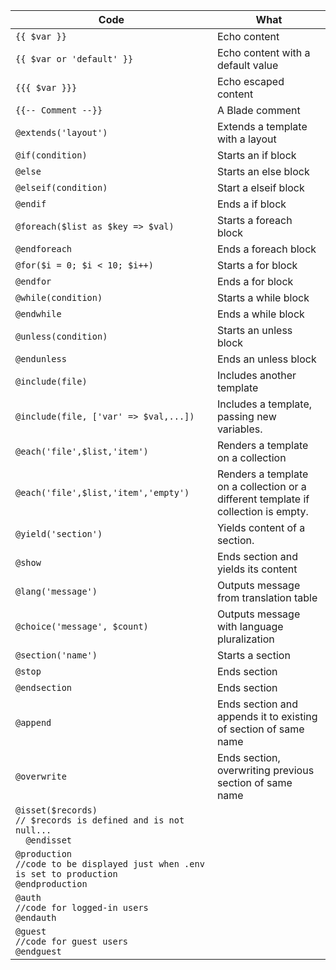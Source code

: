   Code          | What
----------------|---------------------------------
`{{ $var }}` | Echo content
`{{ $var or 'default' }}` | Echo content with a default value
`{{{ $var }}}` | Echo escaped content
`{{-- Comment --}}` | A Blade comment
`@extends('layout')` | Extends a template with a layout
`@if(condition)` | Starts an if block
`@else` | Starts an else block
`@elseif(condition)` | Start a elseif block
`@endif` | Ends a if block
`@foreach($list as $key => $val)` | Starts a foreach block
`@endforeach` | Ends a foreach block
`@for($i = 0; $i < 10; $i++)` | Starts a for block
`@endfor` | Ends a for block
`@while(condition)` | Starts a while block
`@endwhile` | Ends a while block
`@unless(condition)` | Starts an unless block
`@endunless` | Ends an unless block
`@include(file)` | Includes another template
`@include(file, ['var' => $val,...])` | Includes a template, passing new variables.
`@each('file',$list,'item')` | Renders a template on a collection
`@each('file',$list,'item','empty')` | Renders a template on a collection or a different template if collection is empty.
`@yield('section')` | Yields content of a section.
`@show` | Ends section and yields its content
`@lang('message')` | Outputs message from translation table
`@choice('message', $count)` | Outputs message with language pluralization
`@section('name')` | Starts a section
`@stop` | Ends section
`@endsection` | Ends section
`@append` | Ends section and appends it to existing of section of same name
`@overwrite` | Ends section, overwriting previous section of same name
`@isset($records)`<br>`// $records is defined and is not null...`<br>`  @endisset` | 
`@production` <br/> `//code to be displayed just when .env is set to production` <br> `@endproduction` |
`@auth` <br> `//code for logged-in users` <br> `@endauth ` |
`@guest` <br /> `//code for guest users`<br/> `@endguest` |
